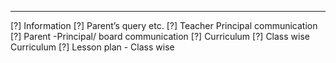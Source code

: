 ---------------------

[?] Information 
[?] Parent’s query etc.
[?] Teacher Principal communication
[?] Parent -Principal/ board communication 
[?] Curriculum
[?] Class wise Curriculum
[?] Lesson plan - Class wise

